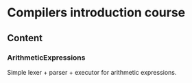 # Compilers introduction course

## Content

### ArithmeticExpressions

Simple lexer + parser + executor for arithmetic expressions.
